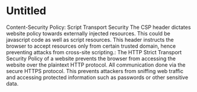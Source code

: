 # Untitled

Content-Security Policy: Script Transport Security
The CSP header dictates website policy towards externally injected resources. This could be javascript code as well as script resources. This header instructs the browser to accept resources only from certain trusted domain, hence preventing attacks from cross-site scripting.: The HTTP Strict Transport Security Policy of a website prevents the browser from accessing the website over the plaintext HTTP protocol. All communication done via the secure HTTPS protocol. This prevents attackers from sniffing web traffic and accessing protected information such as passwords or other sensitive data.